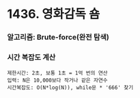 # 1436. 영화감독 숌
### 알고리즘: Brute-force(완전 탐색)
### 시간 복잡도 계산
    제한시간: 2초, 보통 1초 = 1억 번의 연산
    입력: N은 10,000보다 작거나 같은 자연수
    시간복잡도: O(N*log(N)), while문 * '666' 찾기
